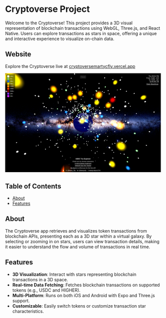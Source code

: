 # Cryptoverse Project

Welcome to the Cryptoverse! This project provides a 3D visual representation of blockchain transactions using WebGL,
Three.js, and React Native. Users can explore transactions as stars in space, offering a unique and interactive
experience to visualize on-chain data.

## Website

Explore the Cryptoverse live at [cryptoversemartycfly.vercel.app](https://cryptoversemartycfly.vercel.app/)

![Cryptoverse Placeholder](./assets/images/cryptoverse-placeholder.png)

## Table of Contents

- [About](#about)
- [Features](#features)

## About

The Cryptoverse app retrieves and visualizes token transactions from blockchain APIs, presenting each as a 3D star
within a virtual galaxy. By selecting or zooming in on stars, users can view transaction details, making it easier to
understand the flow and volume of transactions in real time.

## Features

- **3D Visualization**: Interact with stars representing blockchain transactions in a 3D space.
- **Real-time Data Fetching**: Fetches blockchain transactions on supported tokens (e.g., USDC and HIGHER).
- **Multi-Platform**: Runs on both iOS and Android with Expo and Three.js support.
- **Customizable**: Easily switch tokens or customize transaction star characteristics.
